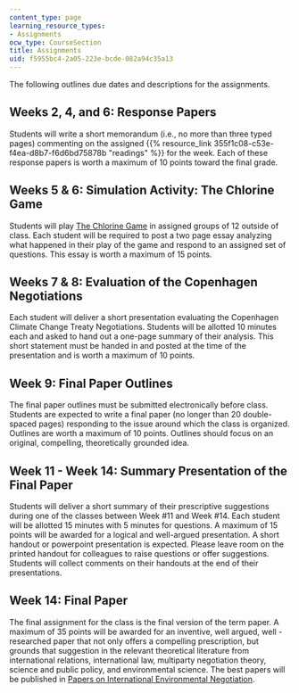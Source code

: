```yaml
---
content_type: page
learning_resource_types:
- Assignments
ocw_type: CourseSection
title: Assignments
uid: f5955bc4-2a05-223e-bcde-082a94c35a13
---
```


The following outlines due dates and descriptions for the assignments.

Weeks 2, 4, and 6: Response Papers
----------------------------------

Students will write a short memorandum (i.e., no more than three typed pages) commenting on the assigned {{% resource_link 355f1c08-c53e-f4ea-d8b7-f6d6bd75878b "readings" %}} for the week. Each of these response papers is worth a maximum of 10 points toward the final grade.

Weeks 5 & 6: Simulation Activity: The Chlorine Game
---------------------------------------------------

Students will play [The Chlorine Game](http://www.pon.harvard.edu/shop/global-management-of-organochlorines/) in assigned groups of 12 outside of class. Each student will be required to post a two page essay analyzing what happened in their play of the game and respond to an assigned set of questions. This essay is worth a maximum of 15 points.

Weeks 7 & 8: Evaluation of the Copenhagen Negotiations
------------------------------------------------------

Each student will deliver a short presentation evaluating the Copenhagen Climate Change Treaty Negotiations. Students will be allotted 10 minutes each and asked to hand out a one-page summary of their analysis. This short statement must be handed in and posted at the time of the presentation and is worth a maximum of 10 points.

Week 9: Final Paper Outlines
----------------------------

The final paper outlines must be submitted electronically before class. Students are expected to write a final paper (no longer than 20 double-spaced pages) responding to the issue around which the class is organized. Outlines are worth a maximum of 10 points. Outlines should focus on an original, compelling, theoretically grounded idea.

Week 11 - Week 14: Summary Presentation of the Final Paper
----------------------------------------------------------

Students will deliver a short summary of their prescriptive suggestions during one of the classes between Week #11 and Week #14. Each student will be allotted 15 minutes with 5 minutes for questions. A maximum of 15 points will be awarded for a logical and well-argued presentation. A short handout or powerpoint presentation is expected. Please leave room on the printed handout for colleagues to raise questions or offer suggestions. Students will collect comments on their handouts at the end of their presentations.

Week 14: Final Paper
--------------------

The final assignment for the class is the final version of the term paper. A maximum of 35 points will be awarded for an inventive, well argued, well - researched paper that not only offers a compelling prescription, but grounds that suggestion in the relevant theoretical literature from international relations, international law, multiparty negotiation theory, science and public policy, and environmental science. The best papers will be published in [Papers on International Environmental Negotiation](https://www.pon.harvard.edu/shop/papers-on-international-environmental-negotiation-volume-17-on-the-road-to-copenhagen-2009-copy/).
